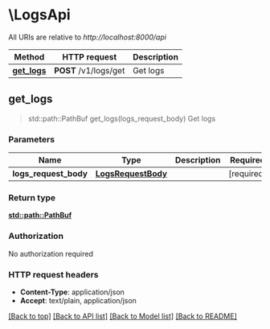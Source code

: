 # \LogsApi

All URIs are relative to *http://localhost:8000/api*

Method | HTTP request | Description
------------- | ------------- | -------------
[**get_logs**](LogsApi.md#get_logs) | **POST** /v1/logs/get | Get logs



## get_logs

> std::path::PathBuf get_logs(logs_request_body)
Get logs

### Parameters


Name | Type | Description  | Required | Notes
------------- | ------------- | ------------- | ------------- | -------------
**logs_request_body** | [**LogsRequestBody**](LogsRequestBody.md) |  | [required] |

### Return type

[**std::path::PathBuf**](std::path::PathBuf.md)

### Authorization

No authorization required

### HTTP request headers

- **Content-Type**: application/json
- **Accept**: text/plain, application/json

[[Back to top]](#) [[Back to API list]](../README.md#documentation-for-api-endpoints) [[Back to Model list]](../README.md#documentation-for-models) [[Back to README]](../README.md)

